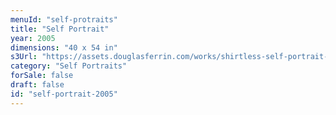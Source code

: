 ```yaml
---
menuId: "self-protraits"
title: "Self Portrait"
year: 2005
dimensions: "40 x 54 in"
s3Url: "https://assets.douglasferrin.com/works/shirtless-self-portrait-full.jpg"
category: "Self Portraits"
forSale: false
draft: false
id: "self-portrait-2005"
---
```

